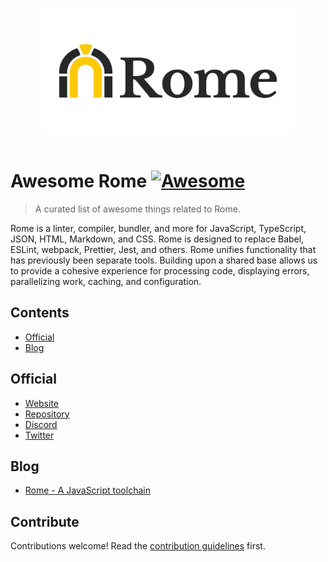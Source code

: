 <p align="center">
  <br>
  <img width="400" src="./media/rome.jpg" alt="logo of awesome-rome repository">
  <br>
  <br>
</p>

# Awesome Rome [![Awesome](https://awesome.re/badge.svg)](https://awesome.re)

> A curated list of awesome things related to Rome.


Rome is a linter, compiler, bundler, and more for JavaScript, TypeScript, JSON, HTML, Markdown, and CSS.
Rome is designed to replace Babel, ESLint, webpack, Prettier, Jest, and others.
Rome unifies functionality that has previously been separate tools. Building upon a shared base allows us to provide a cohesive experience for processing code, displaying errors, parallelizing work, caching, and configuration.

## Contents

- [Official](#official)
- [Blog](#blog)

## Official

- [Website](https://rome.tools/)
- [Repository](https://github.com/rome/tools)
- [Discord](https://discord.com/invite/9WxHa5d)
- [Twitter](https://twitter.com/romefrontend)

## Blog

- [Rome - A JavaScript toolchain](https://dev.to/rajikaimal/rome-a-javascript-toolchain-pad)


## Contribute

Contributions welcome! Read the [contribution guidelines](contributing.md) first.

